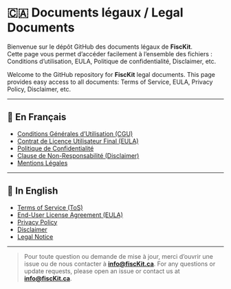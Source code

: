 # 🇨🇦 Documents légaux / Legal Documents

Bienvenue sur le dépôt GitHub des documents légaux de **FiscKit**.  
Cette page vous permet d’accéder facilement à l’ensemble des fichiers : Conditions d’utilisation, EULA, Politique de confidentialité, Disclaimer, etc.

Welcome to the GitHub repository for **FiscKit** legal documents.
This page provides easy access to all documents: Terms of Service, EULA, Privacy Policy, Disclaimer, etc.

---

## 📂 En Français

- [Conditions Générales d’Utilisation (CGU)](Conditions-Générales-d'Utilisation.md)  
- [Contrat de Licence Utilisateur Final (EULA)](Contrat-de-Licence-Utilisateur-Final-(EULA).md)  
- [Politique de Confidentialité](politique-de-confidentialité.md)  
- [Clause de Non-Responsabilité (Disclaimer)](Clause-de-non-responsabilité.md)  
- [Mentions Légales](Legal-Notice.md)  

---

## 📂 In English

- [Terms of Service (ToS)](Terms-of-Service.md)  
- [End-User License Agreement (EULA)](End-User-Licence-Agreement-(EULA).md)  
- [Privacy Policy](privacy-policy.md)  
- [Disclaimer](Disclaimer.md)  
- [Legal Notice](Legal-Notice.md)  

---

> Pour toute question ou demande de mise à jour, merci d’ouvrir une issue ou de nous contacter à **info@fiscKit.ca**.
> For any questions or update requests, please open an issue or contact us at **info@fiscKit.ca**.  
